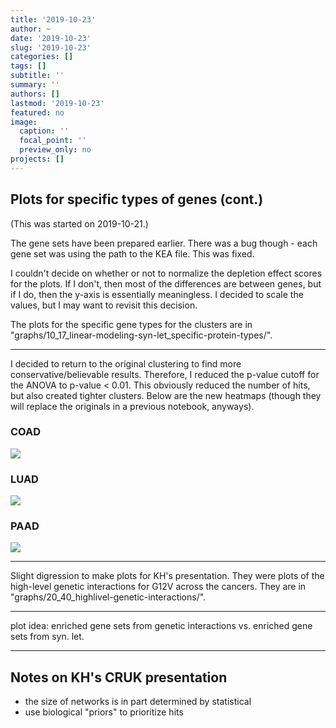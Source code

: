 ```yaml
---
title: '2019-10-23'
author: ~
date: '2019-10-23'
slug: '2019-10-23'
categories: []
tags: []
subtitle: ''
summary: ''
authors: []
lastmod: '2019-10-23'
featured: no
image:
  caption: ''
  focal_point: ''
  preview_only: no
projects: []
---
```



## Plots for specific types of genes (cont.)

(This was started on 2019-10-21.)

The gene sets have been prepared earlier.
There was a bug though - each gene set was using the path to the KEA file.
This was fixed.

I couldn't decide on whether or not to normalize the depletion effect scores for the plots.
If I don't, then most of the differences are between genes, but if I do, then the y-axis is essentially meaningless.
I decided to scale the values, but I may want to revisit this decision.

The plots for the specific gene types for the clusters are in "graphs/10_17_linear-modeling-syn-let_specific-protein-types/".

---

I decided to return to the original clustering to find more conservative/believable results.
Therefore, I reduced the p-value cutoff for the ANOVA to p-value < 0.01.
This obviously reduced the number of hits, but also created tighter clusters.
Below are the new heatmaps (though they will replace the originals in a previous notebook, anyways).

### COAD

![](/img/graphs/10_10_linear-modeling-syn-let_pheatmaps/COAD_pheatmap.svg)

### LUAD

![](/img/graphs/10_10_linear-modeling-syn-let_pheatmaps/LUAD_pheatmap.svg)

### PAAD

![](/img/graphs/10_10_linear-modeling-syn-let_pheatmaps/PAAD_pheatmap.svg)


---

Slight digression to make plots for KH's presentation. 
They were plots of the high-level genetic interactions for G12V across the cancers.
They are in "graphs/20_40_highlivel-genetic-interactions/".


--- 

plot idea: enriched gene sets from genetic interactions vs. enriched gene sets from syn. let.


---

## Notes on KH's CRUK presentation

- the size of networks is in part determined by statistical
- use biological "priors" to prioritize hits